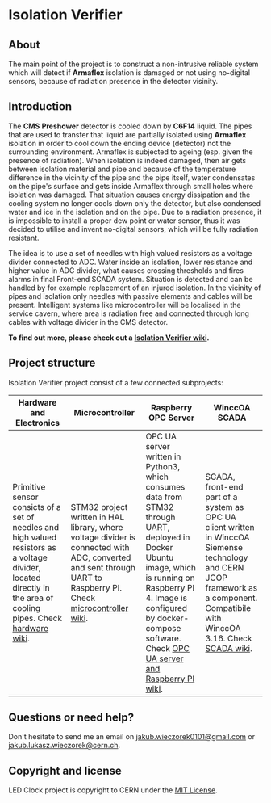 # Isolation Verifier

## About 
The main point of the project is to construct a non-intrusive reliable system
which will detect if **Armaflex** isolation is damaged or not using no-digital
sensors, because of radiation presence in the detector visinity.

## Introduction
The **CMS** **Preshower** detector is cooled down by **C6F14** liquid. 
The pipes that are used to transfer that liquid are partially isolated using **Armaflex** isolation
in order to cool down the ending device (detector) not the surrounding environment. Armaflex is subjected to ageing 
(esp. given the presence of radiation). When isolation is indeed damaged, then air gets 
between isolation material and pipe and because of the temperature difference in the vicinity of the pipe and the pipe 
itself, water condensates on the pipe's surface and gets inside Armaflex through small holes where isolation 
was damaged. That situation causes energy dissipation and the cooling system no longer cools down only 
the detector, but also condensed water and ice in the isolation and on the pipe. Due to a radiation presence, it is impossible to
install a proper dew point or water sensor, thus it was decided to utilise and invent no-digital sensors, which will
be fully radiation resistant.

The idea is to use a set of needles with high valued resistors as a 
voltage divider connected to ADC. Water inside an isolation, lower resistance
and higher value in ADC divider, what causes crossing thresholds and 
fires alarms in final Front-end SCADA system. Situation is detected and can be handled by for example replacement 
of an injured isolation. In the vicinity of pipes and isolation only needles with passive
elements and cables will be present. Intelligent systems like microcontroller will
be localised in the service cavern, where area is radiation free and connected through
long cables with voltage divider in the CMS detector.

**To find out more, please check out a [Isolation Verifier wiki][wiki].**

## Project structure
Isolation Verifier project consist of a few connected subprojects:

| **Hardware and Electronics**     | **Microcontroller**     | **Raspberry OPC Server**           | **WinccOA SCADA** |
|-------------------------------------|-------------------------------|-----------------------------------|-----------------------------------|
| Primitive sensor consicts of a set of needles and high valued resistors as a voltage divider, located directly in the area of cooling pipes. Check [hardware wiki][hardware_wiki].| STM32 project written in HAL library, where voltage divider is connected with ADC, converted and sent through UART to Raspberry PI. Check [microcontroller wiki][microcontroller_wiki].|  OPC UA server written in Python3, which consumes data from STM32 through UART, deployed in Docker Ubuntu image, which is running on Raspberry PI 4. Image is configured by docker-compose software. Check [OPC UA server and Raspberry PI wiki][opc_wiki]. | SCADA, front-end part of a system as OPC UA client written in WinccOA Siemense technology and CERN JCOP framework as a component. Compatibile with WinccOA 3.16. Check [SCADA wiki][scada_wiki]. |

## Questions or need help?
Don't hesitate to send me an email on jakub.wieczorek0101@gmail.com or jakub.lukasz.wieczorek@cern.ch.

## Copyright and license
LED Clock project is copyright to CERN under the [MIT License](https://opensource.org/licenses/MIT).

[wiki]: https://gitlab.cern.ch/jawieczo/isolationverifier/wikis/home
[hardware_wiki]: https://gitlab.cern.ch/jawieczo/isolationverifier/wikis/Hardware
[microcontroller_wiki]: https://gitlab.cern.ch/jawieczo/isolationverifier/wikis/Microcontroller
[opc_wiki]: https://gitlab.cern.ch/jawieczo/isolationverifier/wikis/Raspberry-OPC-UA-Server
[scada_wiki]: https://gitlab.cern.ch/jawieczo/isolationverifier/wikis/SCADA
